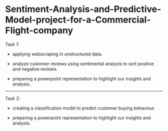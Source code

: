 # Sentiment-Analysis-and-Predictive-Model-project-for-a-Commercial-Flight-company


Task 1:

- applying webscraping in unstructured data.

- analyze customer reviews using sentimental analysis to sort positive and negative reviews.

- preparing a powerpoint representation to highlight our insights and analysis.


------------------------------------------------------------------------------------------------------------------------

Task 2:

- creating a classification model to predict customer buying behaviour.

- preparing a powerpoint representation to highlight our insights and analysis.
